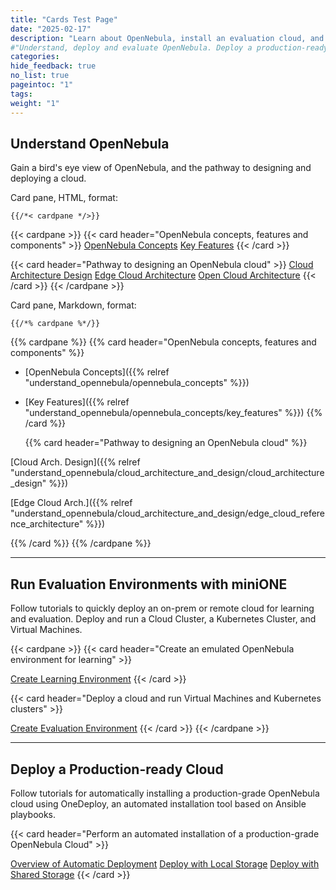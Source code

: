 ```yaml
---
title: "Cards Test Page"
date: "2025-02-17"
description: "Learn about OpenNebula, install an evaluation cloud, and automatically install a production-ready cloud"
#"Understand, deploy and evaluate OpenNebula. Deploy a production-ready OpenNebula cloud"
categories:
hide_feedback: true
no_list: true
pageintoc: "1"
tags:
weight: "1"
---
```


<a id="cloud-installation"></a>

<!--# Cloud Installation -->

<!-- This first chapter is designed to quickly take you from an introduction to OpenNebula to deploying your first cloud for learning and evaluation.

The first section, [Understand OpenNebula]({{% relref "understand_opennebula" %}}), provides you with a bird's eye view of the system's base concepts, key features, architecture basics, and the most common pathway from cloud design to deployment.

The second section, [Try OpenNebula with miniONE]({{% relref "try_opennebula_with_minione" %}}), consists of tutorials for quickly installing an OpenNebula cloud for purposes of evaluation, testing, and even on-premises production operations. The tutorials guide you in building progressively complex infrastructure, from a basic Front-end install to automatically deploying a Kubernetes cluster.

The third section, [Automatic Deployment of OpenNebula with OneDeploy]({{% relref "automatic_deployment_of_opennebula_with_one_deploy" %}}) contains an overview and tutorials for automatically installing a production-grade OpenNebula cloud using OneDeploy, an automated installation tool based on Ansible playbooks. -->

## Understand OpenNebula

Gain a bird's eye view of OpenNebula, and the pathway to designing and deploying a cloud.

Card pane, HTML, format:

```go-html-template
{{/*< cardpane */>}}
```

{{< cardpane >}}
   {{< card header="OpenNebula concepts, features and components" >}}
         <inl>
            <a href="../understand_opennebula/opennebula_concepts">OpenNebula Concepts</a>
         </inl>
         <inl>
            <a href="../understand_opennebula/opennebula_concepts/key_features">Key Features</a>
         </inl>
   {{< /card >}}
   <p></p>
   {{< card header="Pathway to designing an OpenNebula cloud" >}}
      <inl>
         <a href="../understand_opennebula/cloud_architecture_and_design/cloud_architecture_design">Cloud Architecture Design</a>
      </inl>
      <inl>
         <a href="../understand_opennebula/cloud_architecture_and_design/edge_cloud_reference_architecture">Edge Cloud Architecture</a>
      </inl>
      <inl>
         <a href="../understand_opennebula/cloud_architecture_and_design/open_cloud_reference_architecture">Open Cloud Architecture</a>
      </inl>
   {{< /card >}}
{{< /cardpane >}}

Card pane, Markdown, format:

```go-html-template
{{/*% cardpane %*/}}
```

{{% cardpane %}}
   {{% card header="OpenNebula concepts, features and components" %}}
- [OpenNebula Concepts]({{% relref "understand_opennebula/opennebula_concepts" %}})
- [Key Features]({{% relref "understand_opennebula/opennebula_concepts/key_features" %}})
   {{% /card %}}

   {{% card header="Pathway to designing an OpenNebula cloud" %}}

[Cloud Arch. Design]({{% relref "understand_opennebula/cloud_architecture_and_design/cloud_architecture_design" %}})

[Edge Cloud Arch.]({{% relref "understand_opennebula/cloud_architecture_and_design/edge_cloud_reference_architecture" %}})

   {{% /card %}}
{{% /cardpane %}}

<hr class="panel-line">

## Run Evaluation Environments with miniONE

Follow tutorials to quickly deploy an on-prem or remote cloud for learning and evaluation. Deploy and run a Cloud Cluster, a Kubernetes Cluster, and Virtual Machines.

{{< cardpane >}}
   {{< card header="Create an emulated OpenNebula environment for learning" >}}
      <p></p>
      <inl>
         <a href="/docs/quick_start/try_opennebula_with_minione/opennebula_learning_environment/create_an_emulated_environment_with_minione">Create Learning Environment</a>
      </inl>
   {{< /card >}}
   <p></p>
   {{< card header="Deploy a cloud and run Virtual Machines and Kubernetes clusters" >}}
      <p></p>
      <inl>
         <a href="/docs/quick_start/try_opennebula_with_minione/opennebula_evaluation_environment/">Create Evaluation Environment</a>
      </inl>
<!--      <inl>
         <a href="try_opennebula_with_minione/opennebula_evaluation_environment/provisioning_edge_cluster">Provision a Cloud Cluster</a>
      </inl>
      <inl>
         <a href="try_opennebula_with_minione/opennebula_evaluation_environment/running_kubernetes_clusters">Deploy a Kubernetes Cluster</a>
      </inl> -->
   {{< /card >}}
{{< /cardpane >}}

<hr class="panel-line">

## Deploy a Production-ready Cloud

Follow tutorials for automatically installing a production-grade OpenNebula cloud using OneDeploy, an automated installation tool based on Ansible playbooks.

{{< card header="Perform an automated installation of a production-grade OpenNebula Cloud" >}}
   <p></p>
      <inl>
         <a href="/docs/quick_start/automatic_deployment_of_opennebula_with_one_deploy/one_deploy_overview">Overview of Automatic Deployment</a>
      </inl>
      <inl>
         <a href="/docs/quick_start/automatic_deployment_of_opennebula_with_one_deploy/one_deploy_tutorial_local_ds">Deploy with Local Storage</a>
      </inl>
      <inl>
         <a href="/docs/quick_start/automatic_deployment_of_opennebula_with_one_deploy/one_deploy_tutorial_shared_ds">Deploy with Shared Storage</a>
      </inl>
   {{< /card >}}
